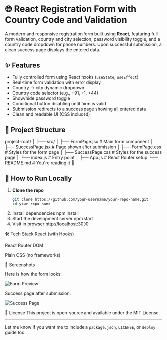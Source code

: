 # 🌐 React Registration Form with Country Code and Validation

A modern and responsive registration form built using **React**, featuring full form validation, country and city selection, password visibility toggle, and a country code dropdown for phone numbers. Upon successful submission, a clean success page displays the entered data.

## ✨ Features

- Fully controlled form using React hooks (`useState`, `useEffect`)
- Real-time form validation with error display
- Country → city dynamic dropdown
- Country code selector (e.g., +91, +1, +44)
- Show/hide password toggle
- Conditional button disabling until form is valid
- Submission redirects to a success page showing all entered data
- Clean and readable UI (CSS included)

## 📂 Project Structure

project-root/
│
├── src/
│ ├── FormPage.jsx # Main form component
│ ├── SuccessPage.jsx # Page shown after submission
│ ├── FormPage.css # Styles for the form page
│ ├── SuccessPage.css # Styles for the success page
│ └── index.js # Entry point
│
├── App.js # React Router setup
└── README.md # You're reading it 🙂


## 🔧 How to Run Locally

1. **Clone the repo**
   ```bash
   git clone https://github.com/your-username/your-repo-name.git
   cd your-repo-name

2. Install dependencies
   npm install
3. Start the development server
   npm start
4. Visit in browser
   http://localhost:3000

🛠 Tech Stack
React (with Hooks)

React Router DOM

Plain CSS (no frameworks)

📸 Screenshots

Here is how the form looks:

![Form Preview](./assets/form-preview.png)

Success page after submission:

![Success Page](./assets/success-page.png)


📄 License
This project is open-source and available under the MIT License.

---

Let me know if you want me to include a `package.json`, `LICENSE`, or `deploy` guide too.

